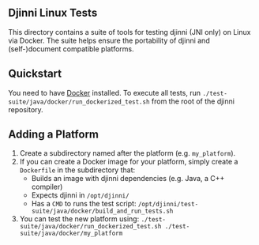 Djinni Linux Tests
------------------

This directory contains a suite of tools for testing djinni (JNI only)
on Linux via Docker.  The suite helps ensure the portability of djinni and 
(self-)document compatible platforms.

Quickstart
----------

You need to have [Docker](https://docker.com) installed.  To execute all
tests, run `./test-suite/java/docker/run_dockerized_test.sh` from the root of the
djinni repository.

Adding a Platform
-----------------

 1. Create a subdirectory named after the platform (e.g. `my_platform`).
 2. If you can create a Docker image for your platform,
    simply create a `Dockerfile` in the subdirectory that:
    * Builds an image with djinni dependencies (e.g. Java, a C++ compiler)
    * Expects djinni in `/opt/djinni/`
    * Has a `CMD` to runs the test script:
	    `/opt/djinni/test-suite/java/docker/build_and_run_tests.sh`
 3. You can test the new platform using:
     `./test-suite/java/docker/run_dockerized_test.sh ./test-suite/java/docker/my_platform`

